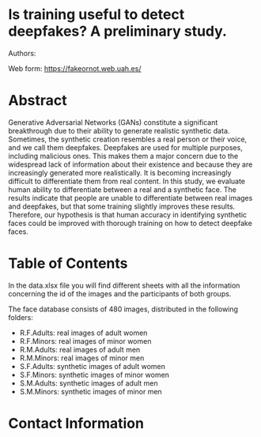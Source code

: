 # Is training useful to detect deepfakes? A preliminary study.

Authors: 


Web form: https://fakeornot.web.uah.es/ 



Abstract
========
Generative Adversarial Networks (GANs) constitute a significant breakthrough due to their ability to generate realistic synthetic data. Sometimes, the synthetic creation resembles a real person or their voice, and we call them deepfakes. Deepfakes are used for multiple purposes, including malicious ones. This makes them a major concern due to the widespread lack of information about their existence and because they are increasingly generated more realistically. It is becoming increasingly difficult to differentiate them from real content. In this study, we evaluate human ability to differentiate between a real and a synthetic face. The results indicate that people are unable to differentiate between real images and deepfakes, but that some training slightly improves these results. Therefore, our hypothesis is that human accuracy in identifying synthetic faces could be improved with thorough training on how to detect deepfake faces.

Table of Contents
=================
In the data.xlsx file you will find different sheets with all the information concerning the id of the images and the participants of both groups.

The face database consists of 480 images, distributed in the following folders:
- R.F.Adults: real images of adult women
- R.F.Minors: real images of minor women
- R.M.Adults: real images of adult men
- R.M.Minors: real images of minor men
- S.F.Adults: synthetic images of adult women
- S.F.Minors: synthetic images of minor women
- S.M.Adults: synthetic images of adult men
- S.M.Minors: synthetic images of minor men


Contact Information
===================
